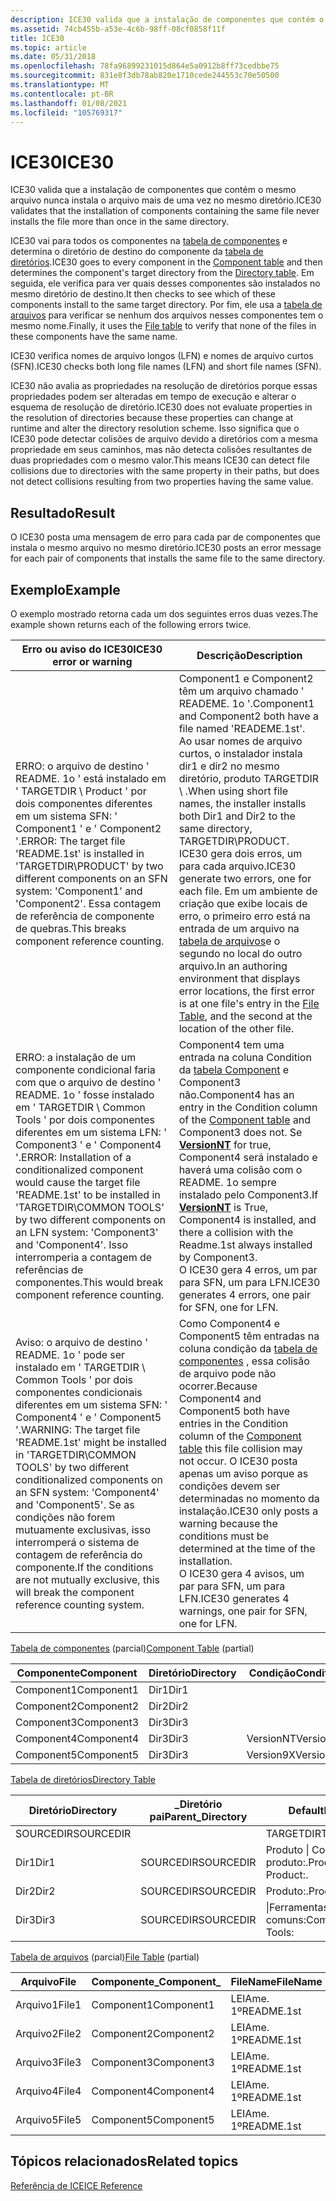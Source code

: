 ```yaml
---
description: ICE30 valida que a instalação de componentes que contém o mesmo arquivo nunca instala o arquivo mais de uma vez no mesmo diretório.
ms.assetid: 74cb455b-a53e-4c6b-98ff-08cf0858f11f
title: ICE30
ms.topic: article
ms.date: 05/31/2018
ms.openlocfilehash: 78fa96899231015d864e5a0912b8ff73cedbbe75
ms.sourcegitcommit: 831e8f3db78ab820e1710cede244553c70e50500
ms.translationtype: MT
ms.contentlocale: pt-BR
ms.lasthandoff: 01/08/2021
ms.locfileid: "105769317"
---
```

# <a name="ice30"></a><span data-ttu-id="193e2-103">ICE30</span><span class="sxs-lookup"><span data-stu-id="193e2-103">ICE30</span></span>

<span data-ttu-id="193e2-104">ICE30 valida que a instalação de componentes que contém o mesmo arquivo nunca instala o arquivo mais de uma vez no mesmo diretório.</span><span class="sxs-lookup"><span data-stu-id="193e2-104">ICE30 validates that the installation of components containing the same file never installs the file more than once in the same directory.</span></span>

<span data-ttu-id="193e2-105">ICE30 vai para todos os componentes na [tabela de componentes](component-table.md) e determina o diretório de destino do componente da [tabela de diretórios](directory-table.md).</span><span class="sxs-lookup"><span data-stu-id="193e2-105">ICE30 goes to every component in the [Component table](component-table.md) and then determines the component's target directory from the [Directory table](directory-table.md).</span></span> <span data-ttu-id="193e2-106">Em seguida, ele verifica para ver quais desses componentes são instalados no mesmo diretório de destino.</span><span class="sxs-lookup"><span data-stu-id="193e2-106">It then checks to see which of these components install to the same target directory.</span></span> <span data-ttu-id="193e2-107">Por fim, ele usa a [tabela de arquivos](file-table.md) para verificar se nenhum dos arquivos nesses componentes tem o mesmo nome.</span><span class="sxs-lookup"><span data-stu-id="193e2-107">Finally, it uses the [File table](file-table.md) to verify that none of the files in these components have the same name.</span></span>

<span data-ttu-id="193e2-108">ICE30 verifica nomes de arquivo longos (LFN) e nomes de arquivo curtos (SFN).</span><span class="sxs-lookup"><span data-stu-id="193e2-108">ICE30 checks both long file names (LFN) and short file names (SFN).</span></span>

<span data-ttu-id="193e2-109">ICE30 não avalia as propriedades na resolução de diretórios porque essas propriedades podem ser alteradas em tempo de execução e alterar o esquema de resolução de diretório.</span><span class="sxs-lookup"><span data-stu-id="193e2-109">ICE30 does not evaluate properties in the resolution of directories because these properties can change at runtime and alter the directory resolution scheme.</span></span> <span data-ttu-id="193e2-110">Isso significa que o ICE30 pode detectar colisões de arquivo devido a diretórios com a mesma propriedade em seus caminhos, mas não detecta colisões resultantes de duas propriedades com o mesmo valor.</span><span class="sxs-lookup"><span data-stu-id="193e2-110">This means ICE30 can detect file collisions due to directories with the same property in their paths, but does not detect collisions resulting from two properties having the same value.</span></span>

## <a name="result"></a><span data-ttu-id="193e2-111">Resultado</span><span class="sxs-lookup"><span data-stu-id="193e2-111">Result</span></span>

<span data-ttu-id="193e2-112">O ICE30 posta uma mensagem de erro para cada par de componentes que instala o mesmo arquivo no mesmo diretório.</span><span class="sxs-lookup"><span data-stu-id="193e2-112">ICE30 posts an error message for each pair of components that installs the same file to the same directory.</span></span>

## <a name="example"></a><span data-ttu-id="193e2-113">Exemplo</span><span class="sxs-lookup"><span data-stu-id="193e2-113">Example</span></span>

<span data-ttu-id="193e2-114">O exemplo mostrado retorna cada um dos seguintes erros duas vezes.</span><span class="sxs-lookup"><span data-stu-id="193e2-114">The example shown returns each of the following errors twice.</span></span>



| <span data-ttu-id="193e2-115">Erro ou aviso do ICE30</span><span class="sxs-lookup"><span data-stu-id="193e2-115">ICE30 error or warning</span></span>                                                                                                                                                                                                                                                                    | <span data-ttu-id="193e2-116">Descrição</span><span class="sxs-lookup"><span data-stu-id="193e2-116">Description</span></span>                                                                                                                                                                                                                                                                                                                                                                                                                                    |
|-------------------------------------------------------------------------------------------------------------------------------------------------------------------------------------------------------------------------------------------------------------------------------------------|------------------------------------------------------------------------------------------------------------------------------------------------------------------------------------------------------------------------------------------------------------------------------------------------------------------------------------------------------------------------------------------------------------------------------------------------|
| <span data-ttu-id="193e2-117">ERRO: o arquivo de destino ' README. 1o ' está instalado em ' TARGETDIR \\ Product ' por dois componentes diferentes em um sistema SFN: ' Component1 ' e ' Component2 '.</span><span class="sxs-lookup"><span data-stu-id="193e2-117">ERROR: The target file 'README.1st' is installed in 'TARGETDIR\\PRODUCT' by two different components on an SFN system: 'Component1' and 'Component2'.</span></span> <span data-ttu-id="193e2-118">Essa contagem de referência de componente de quebras.</span><span class="sxs-lookup"><span data-stu-id="193e2-118">This breaks component reference counting.</span></span>                                                                                           | <span data-ttu-id="193e2-119">Component1 e Component2 têm um arquivo chamado ' READEME. 1o '.</span><span class="sxs-lookup"><span data-stu-id="193e2-119">Component1 and Component2 both have a file named 'READEME.1st'.</span></span> <span data-ttu-id="193e2-120">Ao usar nomes de arquivo curtos, o instalador instala dir1 e dir2 no mesmo diretório, produto TARGETDIR \\ .</span><span class="sxs-lookup"><span data-stu-id="193e2-120">When using short file names, the installer installs both Dir1 and Dir2 to the same directory, TARGETDIR\\PRODUCT.</span></span><br/> <span data-ttu-id="193e2-121">ICE30 gera dois erros, um para cada arquivo.</span><span class="sxs-lookup"><span data-stu-id="193e2-121">ICE30 generate two errors, one for each file.</span></span> <span data-ttu-id="193e2-122">Em um ambiente de criação que exibe locais de erro, o primeiro erro está na entrada de um arquivo na [tabela de arquivos](file-table.md)e o segundo no local do outro arquivo.</span><span class="sxs-lookup"><span data-stu-id="193e2-122">In an authoring environment that displays error locations, the first error is at one file's entry in the [File Table](file-table.md), and the second at the location of the other file.</span></span><br/> |
| <span data-ttu-id="193e2-123">ERRO: a instalação de um componente condicional faria com que o arquivo de destino ' README. 1o ' fosse instalado em ' TARGETDIR \\ Common Tools ' por dois componentes diferentes em um sistema LFN: ' Component3 ' e ' Component4 '.</span><span class="sxs-lookup"><span data-stu-id="193e2-123">ERROR: Installation of a conditionalized component would cause the target file 'README.1st' to be installed in 'TARGETDIR\\COMMON TOOLS' by two different components on an LFN system: 'Component3' and 'Component4'.</span></span> <span data-ttu-id="193e2-124">Isso interromperia a contagem de referências de componentes.</span><span class="sxs-lookup"><span data-stu-id="193e2-124">This would break component reference counting.</span></span>                      | <span data-ttu-id="193e2-125">Component4 tem uma entrada na coluna Condition da [tabela Component](component-table.md) e Component3 não.</span><span class="sxs-lookup"><span data-stu-id="193e2-125">Component4 has an entry in the Condition column of the [Component table](component-table.md) and Component3 does not.</span></span> <span data-ttu-id="193e2-126">Se [**VersionNT**](versionnt.md) for true, Component4 será instalado e haverá uma colisão com o README. 1o sempre instalado pelo Component3.</span><span class="sxs-lookup"><span data-stu-id="193e2-126">If [**VersionNT**](versionnt.md) is True, Component4 is installed, and there a collision with the Readme.1st always installed by Component3.</span></span><br/> <span data-ttu-id="193e2-127">O ICE30 gera 4 erros, um par para SFN, um para LFN.</span><span class="sxs-lookup"><span data-stu-id="193e2-127">ICE30 generates 4 errors, one pair for SFN, one for LFN.</span></span><br/>                                                                                            |
| <span data-ttu-id="193e2-128">Aviso: o arquivo de destino ' README. 1o ' pode ser instalado em ' TARGETDIR \\ Common Tools ' por dois componentes condicionais diferentes em um sistema SFN: ' Component4 ' e ' Component5 '.</span><span class="sxs-lookup"><span data-stu-id="193e2-128">WARNING: The target file 'README.1st' might be installed in 'TARGETDIR\\COMMON TOOLS' by two different conditionalized components on an SFN system: 'Component4' and 'Component5'.</span></span> <span data-ttu-id="193e2-129">Se as condições não forem mutuamente exclusivas, isso interromperá o sistema de contagem de referência do componente.</span><span class="sxs-lookup"><span data-stu-id="193e2-129">If the conditions are not mutually exclusive, this will break the component reference counting system.</span></span> | <span data-ttu-id="193e2-130">Como Component4 e Component5 têm entradas na coluna condição da [tabela de componentes](component-table.md) , essa colisão de arquivo pode não ocorrer.</span><span class="sxs-lookup"><span data-stu-id="193e2-130">Because Component4 and Component5 both have entries in the Condition column of the [Component table](component-table.md) this file collision may not occur.</span></span> <span data-ttu-id="193e2-131">O ICE30 posta apenas um aviso porque as condições devem ser determinadas no momento da instalação.</span><span class="sxs-lookup"><span data-stu-id="193e2-131">ICE30 only posts a warning because the conditions must be determined at the time of the installation.</span></span><br/> <span data-ttu-id="193e2-132">O ICE30 gera 4 avisos, um par para SFN, um para LFN.</span><span class="sxs-lookup"><span data-stu-id="193e2-132">ICE30 generates 4 warnings, one pair for SFN, one for LFN.</span></span><br/>                                                                                            |



 

<span data-ttu-id="193e2-133">[Tabela de componentes](component-table.md) (parcial)</span><span class="sxs-lookup"><span data-stu-id="193e2-133">[Component Table](component-table.md) (partial)</span></span>



| <span data-ttu-id="193e2-134">Componente</span><span class="sxs-lookup"><span data-stu-id="193e2-134">Component</span></span>  | <span data-ttu-id="193e2-135">Diretório</span><span class="sxs-lookup"><span data-stu-id="193e2-135">Directory</span></span> | <span data-ttu-id="193e2-136">Condição</span><span class="sxs-lookup"><span data-stu-id="193e2-136">Condition</span></span> |
|------------|-----------|-----------|
| <span data-ttu-id="193e2-137">Component1</span><span class="sxs-lookup"><span data-stu-id="193e2-137">Component1</span></span> | <span data-ttu-id="193e2-138">Dir1</span><span class="sxs-lookup"><span data-stu-id="193e2-138">Dir1</span></span>      |           |
| <span data-ttu-id="193e2-139">Component2</span><span class="sxs-lookup"><span data-stu-id="193e2-139">Component2</span></span> | <span data-ttu-id="193e2-140">Dir2</span><span class="sxs-lookup"><span data-stu-id="193e2-140">Dir2</span></span>      |           |
| <span data-ttu-id="193e2-141">Component3</span><span class="sxs-lookup"><span data-stu-id="193e2-141">Component3</span></span> | <span data-ttu-id="193e2-142">Dir3</span><span class="sxs-lookup"><span data-stu-id="193e2-142">Dir3</span></span>      |           |
| <span data-ttu-id="193e2-143">Component4</span><span class="sxs-lookup"><span data-stu-id="193e2-143">Component4</span></span> | <span data-ttu-id="193e2-144">Dir3</span><span class="sxs-lookup"><span data-stu-id="193e2-144">Dir3</span></span>      | <span data-ttu-id="193e2-145">VersionNT</span><span class="sxs-lookup"><span data-stu-id="193e2-145">VersionNT</span></span> |
| <span data-ttu-id="193e2-146">Component5</span><span class="sxs-lookup"><span data-stu-id="193e2-146">Component5</span></span> | <span data-ttu-id="193e2-147">Dir3</span><span class="sxs-lookup"><span data-stu-id="193e2-147">Dir3</span></span>      | <span data-ttu-id="193e2-148">Version9X</span><span class="sxs-lookup"><span data-stu-id="193e2-148">Version9X</span></span> |



 

[<span data-ttu-id="193e2-149">Tabela de diretórios</span><span class="sxs-lookup"><span data-stu-id="193e2-149">Directory Table</span></span>](directory-table.md)



| <span data-ttu-id="193e2-150">Diretório</span><span class="sxs-lookup"><span data-stu-id="193e2-150">Directory</span></span> | <span data-ttu-id="193e2-151">\_Diretório pai</span><span class="sxs-lookup"><span data-stu-id="193e2-151">Parent\_Directory</span></span> | <span data-ttu-id="193e2-152">DefaultDir</span><span class="sxs-lookup"><span data-stu-id="193e2-152">DefaultDir</span></span>                    |
|-----------|-------------------|-------------------------------|
| <span data-ttu-id="193e2-153">SOURCEDIR</span><span class="sxs-lookup"><span data-stu-id="193e2-153">SOURCEDIR</span></span> |                   | <span data-ttu-id="193e2-154">TARGETDIR</span><span class="sxs-lookup"><span data-stu-id="193e2-154">TARGETDIR</span></span>                     |
| <span data-ttu-id="193e2-155">Dir1</span><span class="sxs-lookup"><span data-stu-id="193e2-155">Dir1</span></span>      | <span data-ttu-id="193e2-156">SOURCEDIR</span><span class="sxs-lookup"><span data-stu-id="193e2-156">SOURCEDIR</span></span>         | <span data-ttu-id="193e2-157">Produto \| Component1 produto:.</span><span class="sxs-lookup"><span data-stu-id="193e2-157">Product\|Component1 Product:.</span></span> |
| <span data-ttu-id="193e2-158">Dir2</span><span class="sxs-lookup"><span data-stu-id="193e2-158">Dir2</span></span>      | <span data-ttu-id="193e2-159">SOURCEDIR</span><span class="sxs-lookup"><span data-stu-id="193e2-159">SOURCEDIR</span></span>         | <span data-ttu-id="193e2-160">Produto:.</span><span class="sxs-lookup"><span data-stu-id="193e2-160">Product:.</span></span>                     |
| <span data-ttu-id="193e2-161">Dir3</span><span class="sxs-lookup"><span data-stu-id="193e2-161">Dir3</span></span>      | <span data-ttu-id="193e2-162">SOURCEDIR</span><span class="sxs-lookup"><span data-stu-id="193e2-162">SOURCEDIR</span></span>         | <span data-ttu-id="193e2-163">\|Ferramentas comuns comuns:</span><span class="sxs-lookup"><span data-stu-id="193e2-163">Common\|Common Tools:</span></span>         |



 

<span data-ttu-id="193e2-164">[Tabela de arquivos](file-table.md) (parcial)</span><span class="sxs-lookup"><span data-stu-id="193e2-164">[File Table](file-table.md) (partial)</span></span>



| <span data-ttu-id="193e2-165">Arquivo</span><span class="sxs-lookup"><span data-stu-id="193e2-165">File</span></span>  | <span data-ttu-id="193e2-166">Componente\_</span><span class="sxs-lookup"><span data-stu-id="193e2-166">Component\_</span></span> | <span data-ttu-id="193e2-167">FileName</span><span class="sxs-lookup"><span data-stu-id="193e2-167">FileName</span></span>   |
|-------|-------------|------------|
| <span data-ttu-id="193e2-168">Arquivo1</span><span class="sxs-lookup"><span data-stu-id="193e2-168">File1</span></span> | <span data-ttu-id="193e2-169">Component1</span><span class="sxs-lookup"><span data-stu-id="193e2-169">Component1</span></span>  | <span data-ttu-id="193e2-170">LEIAme. 1º</span><span class="sxs-lookup"><span data-stu-id="193e2-170">README.1st</span></span> |
| <span data-ttu-id="193e2-171">Arquivo2</span><span class="sxs-lookup"><span data-stu-id="193e2-171">File2</span></span> | <span data-ttu-id="193e2-172">Component2</span><span class="sxs-lookup"><span data-stu-id="193e2-172">Component2</span></span>  | <span data-ttu-id="193e2-173">LEIAme. 1º</span><span class="sxs-lookup"><span data-stu-id="193e2-173">README.1st</span></span> |
| <span data-ttu-id="193e2-174">Arquivo3</span><span class="sxs-lookup"><span data-stu-id="193e2-174">File3</span></span> | <span data-ttu-id="193e2-175">Component3</span><span class="sxs-lookup"><span data-stu-id="193e2-175">Component3</span></span>  | <span data-ttu-id="193e2-176">LEIAme. 1º</span><span class="sxs-lookup"><span data-stu-id="193e2-176">README.1st</span></span> |
| <span data-ttu-id="193e2-177">Arquivo4</span><span class="sxs-lookup"><span data-stu-id="193e2-177">File4</span></span> | <span data-ttu-id="193e2-178">Component4</span><span class="sxs-lookup"><span data-stu-id="193e2-178">Component4</span></span>  | <span data-ttu-id="193e2-179">LEIAme. 1º</span><span class="sxs-lookup"><span data-stu-id="193e2-179">README.1st</span></span> |
| <span data-ttu-id="193e2-180">Arquivo5</span><span class="sxs-lookup"><span data-stu-id="193e2-180">File5</span></span> | <span data-ttu-id="193e2-181">Component5</span><span class="sxs-lookup"><span data-stu-id="193e2-181">Component5</span></span>  | <span data-ttu-id="193e2-182">LEIAme. 1º</span><span class="sxs-lookup"><span data-stu-id="193e2-182">README.1st</span></span> |



 

## <a name="related-topics"></a><span data-ttu-id="193e2-183">Tópicos relacionados</span><span class="sxs-lookup"><span data-stu-id="193e2-183">Related topics</span></span>

<dl> <dt>

[<span data-ttu-id="193e2-184">Referência de ICE</span><span class="sxs-lookup"><span data-stu-id="193e2-184">ICE Reference</span></span>](ice-reference.md)
</dt> </dl>

 

 




